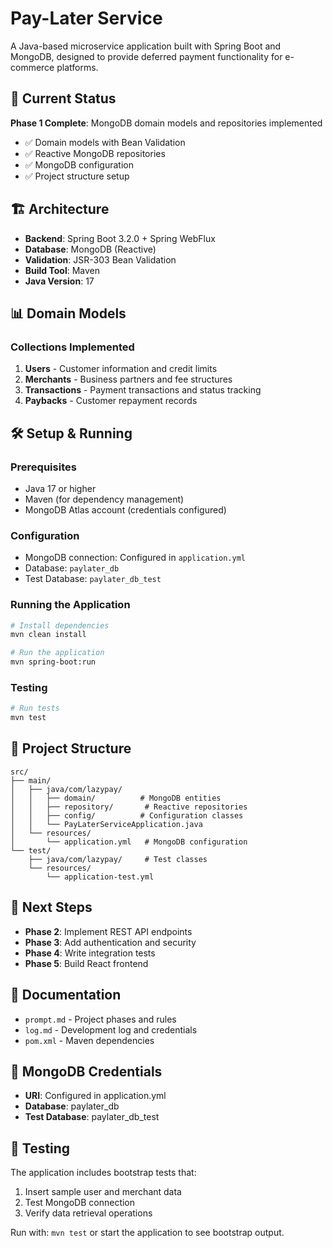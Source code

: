# Pay-Later Service

A Java-based microservice application built with Spring Boot and MongoDB, designed to provide deferred payment functionality for e-commerce platforms.

## 🚀 Current Status

**Phase 1 Complete**: MongoDB domain models and repositories implemented
- ✅ Domain models with Bean Validation
- ✅ Reactive MongoDB repositories
- ✅ MongoDB configuration
- ✅ Project structure setup

## 🏗️ Architecture

- **Backend**: Spring Boot 3.2.0 + Spring WebFlux
- **Database**: MongoDB (Reactive)
- **Validation**: JSR-303 Bean Validation
- **Build Tool**: Maven
- **Java Version**: 17

## 📊 Domain Models

### Collections Implemented

1. **Users** - Customer information and credit limits
2. **Merchants** - Business partners and fee structures
3. **Transactions** - Payment transactions and status tracking
4. **Paybacks** - Customer repayment records

## 🛠️ Setup & Running

### Prerequisites
- Java 17 or higher
- Maven (for dependency management)
- MongoDB Atlas account (credentials configured)

### Configuration
- MongoDB connection: Configured in `application.yml`
- Database: `paylater_db`
- Test Database: `paylater_db_test`

### Running the Application
```bash
# Install dependencies
mvn clean install

# Run the application
mvn spring-boot:run
```

### Testing
```bash
# Run tests
mvn test
```

## 📁 Project Structure

```
src/
├── main/
│   ├── java/com/lazypay/
│   │   ├── domain/          # MongoDB entities
│   │   ├── repository/       # Reactive repositories
│   │   ├── config/          # Configuration classes
│   │   └── PayLaterServiceApplication.java
│   └── resources/
│       └── application.yml   # MongoDB configuration
└── test/
    ├── java/com/lazypay/     # Test classes
    └── resources/
        └── application-test.yml
```

## 🔄 Next Steps

- **Phase 2**: Implement REST API endpoints
- **Phase 3**: Add authentication and security
- **Phase 4**: Write integration tests
- **Phase 5**: Build React frontend

## 📝 Documentation

- `prompt.md` - Project phases and rules
- `log.md` - Development log and credentials
- `pom.xml` - Maven dependencies

## 🔐 MongoDB Credentials

- **URI**: Configured in application.yml
- **Database**: paylater_db
- **Test Database**: paylater_db_test

## 🧪 Testing

The application includes bootstrap tests that:
1. Insert sample user and merchant data
2. Test MongoDB connection
3. Verify data retrieval operations

Run with: `mvn test` or start the application to see bootstrap output.
